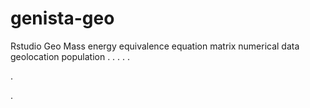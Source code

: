 # genista-geo
Rstudio Geo Mass energy equivalence equation matrix numerical data geolocation population
.
.
.
.
.




.




















.
